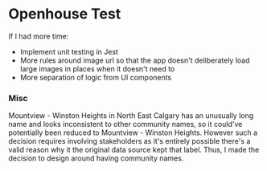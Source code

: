 # Openhouse Test

If I had more time:
- Implement unit testing in Jest
- More rules around image url so that the app doesn't deliberately load large images in places when it doesn't need to
- More separation of logic from UI components


### Misc
Mountview - Winston Heights in North East Calgary has an unusually long name and looks inconsistent to other community names, so it could've potentially been reduced to Mountview - Winston Heights. However such a decision requires involving stakeholders as it's entirely possible there's a valid reason why it the original data source kept that label. Thus, I made the decision to design around having community names.

